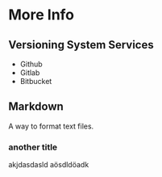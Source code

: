 # More Info

## Versioning System Services

- Github
- Gitlab
- Bitbucket

## Markdown

A way to format text files.

### another title

akjdasdasld aösdldöadk 

